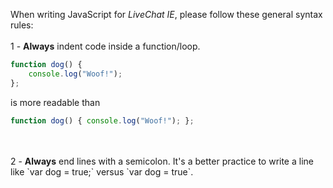 When writing JavaScript for <em>LiveChat IE</em>, please follow these general syntax rules:
<br>
<br>
1 - <b>Always</b> indent code inside a function/loop.
```javascript
function dog() {
    console.log("Woof!");
};
```
is more readable than
```javascript
function dog() { console.log("Woof!"); };
```
<br>
<br>
2 - <b>Always</b> end lines with a semicolon. It's a better practice to write a line like `var dog = true;` versus `var dog = true`.
